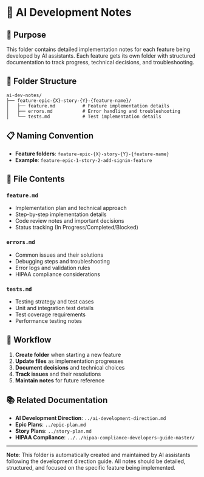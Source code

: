 # 📝 AI Development Notes

## 🎯 Purpose
This folder contains detailed implementation notes for each feature being developed by AI assistants. Each feature gets its own folder with structured documentation to track progress, technical decisions, and troubleshooting.

## 📁 Folder Structure
```
ai-dev-notes/
├── feature-epic-{X}-story-{Y}-{feature-name}/
│   ├── feature.md          # Feature implementation details
│   ├── errors.md           # Error handling and troubleshooting
│   └── tests.md            # Test implementation details
```

## 📋 Naming Convention
- **Feature folders**: `feature-epic-{X}-story-{Y}-{feature-name}`
- **Example**: `feature-epic-1-story-2-add-signin-feature`

## 📄 File Contents

### `feature.md`
- Implementation plan and technical approach
- Step-by-step implementation details
- Code review notes and important decisions
- Status tracking (In Progress/Completed/Blocked)

### `errors.md`
- Common issues and their solutions
- Debugging steps and troubleshooting
- Error logs and validation rules
- HIPAA compliance considerations

### `tests.md`
- Testing strategy and test cases
- Unit and integration test details
- Test coverage requirements
- Performance testing notes

## 🔄 Workflow
1. **Create folder** when starting a new feature
2. **Update files** as implementation progresses
3. **Document decisions** and technical choices
4. **Track issues** and their resolutions
5. **Maintain notes** for future reference

## 📚 Related Documentation
- **AI Development Direction**: `../ai-development-direction.md`
- **Epic Plans**: `../epic-plan.md`
- **Story Plans**: `../story-plan.md`
- **HIPAA Compliance**: `../../hipaa-compliance-developers-guide-master/`

---

**Note**: This folder is automatically created and maintained by AI assistants following the development direction guide. All notes should be detailed, structured, and focused on the specific feature being implemented. 